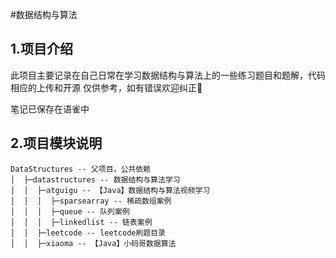 #数据结构与算法

## 1.项目介绍

此项目主要记录在自己日常在学习数据结构与算法上的一些练习题目和题解，代码相应的上传和开源
仅供参考，如有错误欢迎纠正👏

笔记已保存在语雀中

## 2.项目模块说明
```
DataStructures -- 父项目，公共依赖
│  ├─datastructures -- 数据结构与算法学习
│  │  ├─atguigu -- 【Java】数据结构与算法视频学习
│  │  │  ├─sparsearray -- 稀疏数组案例
│  │  │  ├─queue -- 队列案例
│  │  │  ├─linkedlist -- 链表案例
│  │  ├─leetcode -- leetcode刷题目录
│  │  ├─xiaoma -- 【Java】小码哥数据算法

```
